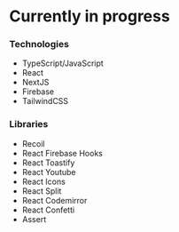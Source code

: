 # Currently in progress

### Technologies

- TypeScript/JavaScript
- React
- NextJS
- Firebase
- TailwindCSS

### Libraries

- Recoil
- React Firebase Hooks
- React Toastify
- React Youtube
- React Icons
- React Split
- React Codemirror
- React Confetti
- Assert
